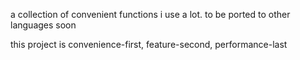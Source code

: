a collection of convenient functions i use a lot. to be ported to other languages soon

this project is convenience-first, feature-second, performance-last
